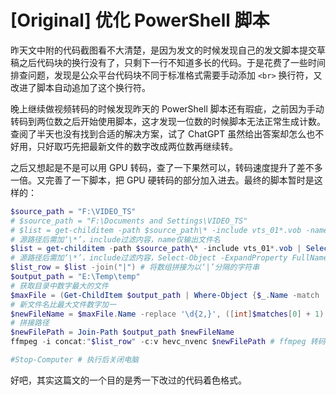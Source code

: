 # [Original] 优化 PowerShell 脚本


昨天文中附的代码截图看不大清楚，是因为发文的时候发现自己的发文脚本提交草稿之后代码块的换行没有了，只剩下一行不知道多长的代码。于是花费了一些时间排查问题，发现是公众平台代码块不同于标准格式需要手动添加 `<br>` 换行符，又改进了脚本自动追加了这个换行符。

晚上继续做视频转码的时候发现昨天的 PowerShell 脚本还有瑕疵，之前因为手动转码到两位数之后开始使用脚本，这才发现一位数的时候脚本无法正常生成计数。查阅了半天也没有找到合适的解决方案，试了 ChatGPT 虽然给出答案却怎么也不好用，只好取巧先把最新文件的数字改成两位数再继续转。

之后又想起是不是可以用 GPU 转码，查了一下果然可以，转码速度提升了差不多一倍。又完善了一下脚本，把 GPU 硬转码的部分加入进去。最终的脚本暂时是这样的：

```powershell
$source_path = "F:\VIDEO_TS"
# $source_path = "F:\Documents and Settings\VIDEO_TS"
# $list = get-childitem -path $source_path\* -include vts_01*.vob -name
# 源路径后需加‘\*’，include过滤内容，name仅输出文件名
$list = get-childitem -path $source_path\* -include vts_01*.vob | Select-Object -ExpandProperty FullName
# 源路径后需加‘\*’，include过滤内容，Select-Object -ExpandProperty FullName 输出完整路径
$list_row = $list -join("|") # 将数组拼接为以‘|’分隔的字符串
$output_path = "E:\Temp\temp"
# 获取目录中数字最大的文件
$maxFile = (Get-ChildItem $output_path | Where-Object {$_.Name -match '\d+'} | Sort-Object {[int]($_.Name -replace '\D','')} -Descending)[0]
# 新文件名比最大文件数字加一
$newFileName = $maxFile.Name -replace '\d{2,}', ([int]$matches[0] + 1)
# 拼接路径
$newFilePath = Join-Path $output_path $newFileName
ffmpeg -i concat:"$list_row" -c:v hevc_nvenc $newFilePath # ffmpeg 转码命令

#Stop-Computer # 执行后关闭电脑
```

好吧，其实这篇文的一个目的是秀一下改过的代码着色格式。
